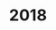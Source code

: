 ---
layout: album
title: "2018"
description: "Sesión de fotos 2018"
header-img: "/assets/images/album2/1.jpg"
album-title: "Album 2018"
images:
 - image_path: /assets/images/album2/1.jpg
   caption: IMAGE TITLE
   copyright: © Pamela Bustos
   size: 944x960
 - image_path: /assets/images/album2/2.jpg
   caption: IMAGE TITLE
   copyright: © Pamela Bustos
   size: 640x960
 - image_path: /assets/images/album2/3.jpg
   caption: IMAGE TITLE
   copyright: © Pamela Bustos
   size: 508x960
 - image_path: /assets/images/album2/4.jpg
   caption: IMAGE TITLE
   copyright: © Pamela Bustos
   size: 550x960
 - image_path: /assets/images/album2/5.jpg
   caption: IMAGE TITLE
   copyright: © Pamela Bustos
   size: 438x960
 - image_path: /assets/images/album2/6.jpg
   caption: IMAGE TITLE
   copyright: © Pamela Bustos
   size: 562x960
 - image_path: /assets/images/album2/7.jpg
   caption: IMAGE TITLE
   copyright: © Pamela Bustos
   size: 958x960
 - image_path: /assets/images/album2/8.jpg
   caption: IMAGE TITLE
   copyright: © Pamela Bustos
   size: 453x960
 - image_path: /assets/images/album2/9.jpg
   caption: IMAGE TITLE
   copyright: © Pamela Bustos
   size: 450x960
 - image_path: /assets/images/album2/10.jpg
   caption: IMAGE TITLE
   copyright: © Pamela Bustos
   size: 737x960
lang: es
ref: album2018
type: album
---